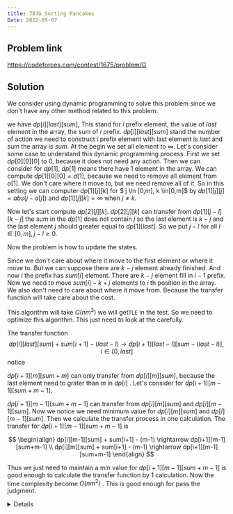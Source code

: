 ```yaml
---
title: 787G Sorting Pancakes
Date: 2022-05-07
---
```


## Problem link

https://codeforces.com/contest/1675/problem/G

## Solution

We consider using dynamic programming to solve this problem since we don't have any other method related to this problem.  

we have $dp[i][last][sum]$, This stand for $i$ prefix element, the value of $last$ element in the array, the sum of $i$ prefix. $dp[i][last][sum]$ stand the number of action we need to construct $i$ prefix element with last element is $last$ and sum the array is $sum$.  At the begin we set all element to $\infty$. Let's consider some case to understand this dynamic programming process. First we set $dp[0][0][0]$ to 0, because it does not need any action. Then we can consider for $dp[1]$, $dp[1]$ means there have 1 element in the array. We can compute $dp[1][0][0] = a[1]$, because we need to remove all element from $a[1]$. We don't care where it move to, but we need remove all of it. So in this setting we can computer $dp[1][j][k]$ for $ j \in [0,m], k \in[0,m]$ by $dp[1][j][j] = abs(j - a[j])$ and $dp[1][j][k] = \infty$ when $j \neq k$.

Now let's start compute $dp[2][j][k]$. $dp[2][j][k]$ can transfer from $dp[1][j-l][k-j]$ the sum in the $dp[1]$ does not contain $j$ so the last element is $k-j$ and the last element $j$ should greater equal to $dp[1][last]$. So we put $j-l$ for all $l \in [0,m], j-l \geq 0$. 

Now the problem is how to update the states. 

Since we don't care about where it move to the first element or where it move to. But we can suppose there are $k-j$ element already finished. And now $i$ the prefix has $sum[i]$ element. There are $k-j$ element fill in $i-1$ prefix. Now we need to move $sum[i] - k +j$  elements to $i$ th position in the array. We also don't need to care about where it move from. Because the transfer function will take care about the cost.

This algorithm will take $O(nm^3)$ we will get`TLE` in the test. So we need to optimize this algorithm. This just need to look at the carefully.

The transfer function
$$
dp[i][last][sum] + sum[i+1] - (last-l) \rightarrow dp[i+1][last-l][sum-(last-l)], l \in[0, last]
$$
notice

$dp[i+1][m][sum+m]$ can only transfer from $dp[i][m][sum]$, because the last element need to grater than $m$ in $dp[i]$ . Let's consider for $dp[i+1][m-1][sum + m - 1]$. 

$dp[i+1][m-1][sum + m - 1]$ can transfer from $dp[i][m][sum]$ and $dp[i][m-1][sum]$. Now we notice we need minimum value for $dp[i][m][sum]$ and $dp[i][m-1][sum]$. Then we calculate the transfer process in one calculation. The transfer for $dp[i+1][m-1][sum + m - 1]$ is 

$$
\begin{align}
dp[i][m-1][sum] + sum[i+1] - (m-1) \rightarrow  dp[i+1][m-1][sum+m-1] \\
dp[i][m][sum] + sum[i+1] - (m-1) \rightarrow  dp[i+1][m-1][sum+m-1]
\end{align}
$$


Thus we just need to maintain a min value for $dp[i+1][m-1][sum+m-1]$ is good enough to calculate the transfer function by 1 calculation. Now the time complexity become $O(nm^2)$ . This is good enough for pass the judgment.

<details>
``` cpp
#include <bits/stdc++.h>
#define endl "\n"
using namespace std;
#define fastio cin.tie(0), cout.tie(0), ios_base::sync_with_stdio(0);
int32_t main() {
    fastio;
    int n, m;
    cin >> n >> m;

    vector<int> a(n + 1);
    vector<int> sum(n + 1);
    for (int i = 1; i <= n; i++) {
        cin >> a[i];
        sum[i] = sum[i - 1] + a[i];
    }
    const int INF = 1e8;
    uint32_t dp[n + 1][m + 1][m + 1];
    for (int i = 0; i < n + 1; i++) {
        for (int j = 0; j < m + 1; j++)
            for (int k = 0; k < m + 1; k++) {
                dp[i][j][k] = INF;
            }
    }
    for (int i = 0; i <= m; i++)
        dp[1][i][i] = abs(a[1] - i);
    for (int i = 1; i < n; i++) {
        for (int j = 0; j <= m; j++) {
            uint32_t mn = INF;
            for (int k = m; k >= 0; k--) {
                 mn = min(mn, dp[i][k][j]);
                if (j+k <=m)
                dp[i + 1][k][j + k] = min(dp[i + 1][k][j + k], mn + abs(sum[i + 1] - (j+k)));
            }
        }
    }
    uint32_t ans = -1;
    for (int i = 0; i <= m; i++) {
        ans = min(ans, dp[n][i][m]);
    }
    cout << ans << endl;
}
```
</details>
